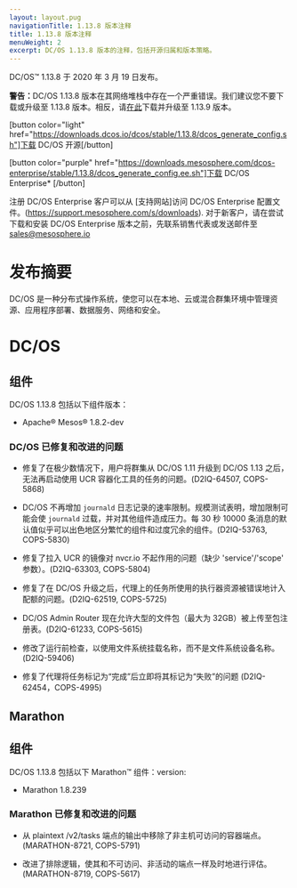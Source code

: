 ```yaml
---
layout: layout.pug
navigationTitle: 1.13.8 版本注释
title: 1.13.8 版本注释
menuWeight: 2
excerpt: DC/OS 1.13.8 版本的注释，包括开源归属和版本策略。
---
```

DC/OS&trade; 1.13.8 于 2020 年 3 月 19 日发布。

<p class="message--warning"><strong>警告：</strong>DC/OS 1.13.8 版本在其网络堆栈中存在一个严重错误。我们建议您不要下载或升级至 1.13.8 版本。相反，请<a href="/mesosphere/dcos/1.13/release-notes/1.13.9/">在此</a>下载并升级至 1.13.9 版本。</p>
  
[button color="light" href="https://downloads.dcos.io/dcos/stable/1.13.8/dcos_generate_config.sh"]下载 DC/OS 开源[/button]

[button color="purple" href="https://downloads.mesosphere.com/dcos-enterprise/stable/1.13.8/dcos_generate_config.ee.sh"]下载 DC/OS Enterprise* [/button]

注册 DC/OS Enterprise 客户可以从 [支持网站]访问 DC/OS Enterprise 配置文件。(https://support.mesosphere.com/s/downloads). 对于新客户，请在尝试下载和安装 DC/OS Enterprise 版本之前，先联系销售代表或发送邮件至 <a href="mailto:sales@mesosphere.io">sales@mesosphere.io</a>

# 发布摘要
DC/OS 是一种分布式操作系统，使您可以在本地、云或混合群集环境中管理资源、应用程序部署、数据服务、网络和安全。

# DC/OS 

## 组件

DC/OS 1.13.8 包括以下组件版本：

- Apache&reg; Mesos&reg; 1.8.2-dev

### DC/OS 已修复和改进的问题

- 修复了在极少数情况下，用户将群集从 DC/OS 1.11 升级到 DC/OS 1.13 之后，无法再启动使用 UCR 容器化工具的任务的问题。(D2IQ-64507, COPS-5868)

- DC/OS 不再增加 `journald` 日志记录的速率限制。规模测试表明，增加限制可能会使 `journald` 过载，并对其他组件造成压力。每 30 秒 10000 条消息的默认值似乎可以出色地区分繁忙的组件和过度冗余的组件。(D2IQ-53763, COPS-5830)

- 修复了拉入 UCR 的镜像对 nvcr.io 不起作用的问题（缺少 'service'/'scope' 参数）。(D2IQ-63303, COPS-5804)

- 修复了在 DC/OS 升级之后，代理上的任务所使用的执行器资源被错误地计入配额的问题。(D2IQ-62519, COPS-5725)  

- DC/OS Admin Router 现在允许大型的文件包（最大为 32GB）被上传至包注册表。(D2IQ-61233, COPS-5615)

- 修改了运行前检查，以使用文件系统挂载名称，而不是文件系统设备名称。(D2IQ-59406)

- 修复了代理将任务标记为“完成”后立即将其标记为“失败”的问题 (D2IQ-62454，COPS-4995)

## Marathon

## 组件

DC/OS 1.13.8 包括以下 Marathon&trade; 组件：version:

- Marathon 1.8.239

### Marathon 已修复和改进的问题

- 从 plaintext /v2/tasks 端点的输出中移除了非主机可访问的容器端点。(MARATHON-8721, COPS-5791)

- 改进了排除逻辑，使其和不可访问、非活动的端点一样及时地进行评估。(MARATHON-8719, COPS-5617)
